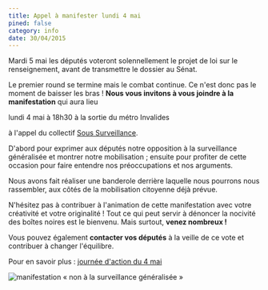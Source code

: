 ```yaml
---
title: Appel à manifester lundi 4 mai
pined: false
category: info
date: 30/04/2015
---
```

Mardi 5 mai les députés voteront solennellement le projet de loi sur le renseignement, avant de transmettre le dossier au Sénat.

Le premier round se termine mais le combat continue. Ce n'est donc pas le moment de baisser les bras ! **Nous vous invitons à vous joindre à la manifestation** qui aura lieu

lundi 4 mai à 18h30
à la sortie du métro Invalides

à l'appel du collectif [Sous Surveillance](https://sous-surveillance.fr/#/).

D'abord pour exprimer aux députés notre opposition à la surveillance généralisée et montrer notre mobilisation ; ensuite pour profiter de cette occasion pour faire entendre nos préoccupations et nos arguments.

Nous avons fait réaliser une banderole derrière laquelle nous pourrons nous rassembler, aux côtés de la mobilisation citoyenne déjà prévue.

N'hésitez pas à contribuer à l'animation de cette manifestation avec votre créativité et votre originalité ! Tout ce qui peut servir à dénoncer la nocivité des boîtes noires est le bienvenu. Mais surtout, **venez nombreux !**

Vous pouvez également **contacter vos députés** à la veille de ce vote et contribuer à changer l'équilibre.

Pour en savoir plus : [journée d'action du 4 mai](https://wiki.laquadrature.net/PJL_relatif_au_renseignement/4mai)

![manifestation « non à la surveillance généralisée »](/images/news/manif3.jpg)
